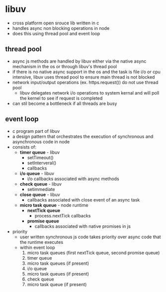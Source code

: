 # libuv

- cross platform open srouce lib written in c
- handles async non blocking operations in node
- does this using thread pool and event loop

## thread pool

- async js methods are handled by libuv either via the native async mechanism in the os or through libuv's thread pool
- if there is no native async support in the os and the task is file i/o or cpu intensive, libuv uses thread pool to ensure main thread is not blocked
- network input/output operations (ex. https.request()) do not use thread pool
  - libuv delegates network i/o operations to system kernal and will poll the kernel to see if request is completed
- can stil become a bottleneck if all threads are busy

## event loop

- c program part of libuv
- a design pattern that orchestrates the execution of synchronous and asynchronous code in node
- consists of:
  - **timer queue** - libuv
    - setTimeout()
    - setInterveral()
    - callbacks
  - **i/o queue** - libuv
    - i/o callbacks associated with async methods
  - **check queue** - libuv
    - setimmediate
  - **close queue** - libuv
    - callbacks associated with close event of an async task
  - **micro task queue** - node runtime
    - **nextTick queue**
      - process.nextTick callbacks
    - **promise queue**
      - callbacks associated with native promises in js
- priority
  - user written synchronous js code takes priority over async code that the runtime executes
  - within event loop
    1. micro task queues (first nextTick queue, second promise queue)
    2. timer queue
    3. micro task queues (if present)
    4. i/o queue
    5. micro task queues (if present)
    6. check queue
    7. micro task queue (if present)
